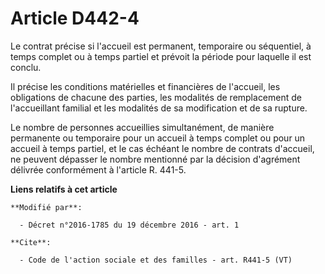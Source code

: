 # Article D442-4

Le contrat précise si l'accueil est permanent, temporaire ou séquentiel, à temps complet ou à temps partiel et prévoit la
période pour laquelle il est conclu. 

Il précise les conditions matérielles et financières de l'accueil, les obligations de chacune des parties, les modalités de
remplacement de l'accueillant familial et les modalités de sa modification et de sa rupture. 

Le nombre de personnes accueillies simultanément, de manière permanente ou temporaire pour un accueil à temps complet ou pour
un accueil à temps partiel, et le cas échéant le nombre de contrats d'accueil, ne peuvent dépasser le nombre mentionné par la
décision d'agrément délivrée conformément à l'article R. 441-5.

**Liens relatifs à cet article**

	**Modifié par**:

	  - Décret n°2016-1785 du 19 décembre 2016 - art. 1

	**Cite**:

	  - Code de l'action sociale et des familles - art. R441-5 (VT)

